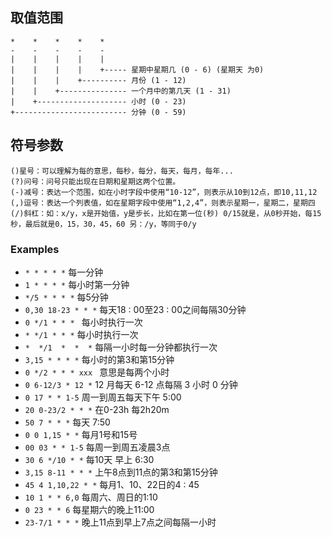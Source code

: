 ## 取值范围
```
*    *    *    *    *
-    -    -    -    -
|    |    |    |    |
|    |    |    |    +----- 星期中星期几 (0 - 6) (星期天 为0)
|    |    |    +---------- 月份 (1 - 12) 
|    |    +--------------- 一个月中的第几天 (1 - 31)
|    +-------------------- 小时 (0 - 23)
+------------------------- 分钟 (0 - 59)
```

## 符号参数

```
()星号：可以理解为每的意思，每秒，每分，每天，每月，每年...
(?)问号：问号只能出现在日期和星期这两个位置。
(-)减号：表达一个范围，如在小时字段中使用“10-12”，则表示从10到12点，即10,11,12
(,)逗号：表达一个列表值，如在星期字段中使用“1,2,4”，则表示星期一，星期二，星期四
(/)斜杠：如：x/y，x是开始值，y是步长，比如在第一位(秒) 0/15就是，从0秒开始，每15秒，最后就是0，15，30，45，60 另：/y，等同于0/y
```

### Examples
- `* * * * *`               每一分钟
- `1 * * * *`               每小时第一分钟
- `*/5 * * * *`             每5分钟
- `0,30 18-23 * * *`        每天18 : 00至23 : 00之间每隔30分钟
- `0 */1 * * * `            每小时执行一次
- `* */1 * * *`             每小时执行一次
- `*  */1  *  *  *`         每隔一小时每一分钟都执行一次
- `3,15 * * * *`            每小时的第3和第15分钟
- `0 */2 * * * xxx `        意思是每两个小时
- `0 6-12/3 * 12 *`         12 月每天 6-12 点每隔 3 小时 0 分钟
- `0 17 * * 1-5`            周一到周五每天下午 5:00
- `20 0-23/2 * * *`         在0-23h 每2h20m
- `50 7 * * *`              每天 7:50
- `0 0 1,15 * *`            每月1号和15号
- `00 03 * * 1-5`           每周一到周五凌晨3点
- `30 6 */10 * *`           每10天 早上 6:30
- `3,15 8-11 * * *`         上午8点到11点的第3和第15分钟
- `45 4 1,10,22 * *`        每月1、10、22日的4 : 45
- `10 1 * * 6,0`            每周六、周日的1:10
- `0 23 * * 6`              每星期六的晚上11:00
- `23-7/1 * * *`            晚上11点到早上7点之间每隔一小时